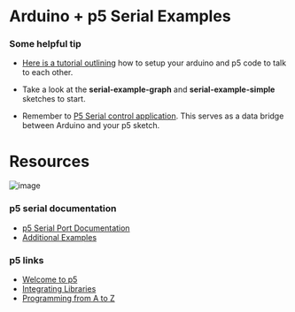 # Arduino + p5 Serial Examples


### Some helpful tip

- [Here is a tutorial outlining](https://itp.nyu.edu/physcomp/labs/labs-serial-communication/lab-serial-input-to-the-p5-js-ide/) how to setup your arduino and p5 code to talk to each other.

- Take a look at the **serial-example-graph** and **serial-example-simple** sketches to start.

- Remember to [P5 Serial control application](https://github.com/vanevery/p5.serialcontrol/releases). This serves as a data bridge between Arduino and your p5 sketch.



# Resources

![image](https://raw.githubusercontent.com/areaofeffect/hello-world/master/week6/images/render.jpg)

### p5 serial documentation
- [p5 Serial Port Documentation](https://github.com/p5-serial/p5.serialport)
- [Additional Examples](https://github.com/vanevery/p5.serialport/tree/master/examples)


### p5 links

- [Welcome to p5](http://hello.p5js.org/)
- [Integrating Libraries](https://github.com/processing/p5.js/wiki/Integrating-other-libraries)
- [Programming from A to Z](http://shiffman.net/a2z/intro/)


